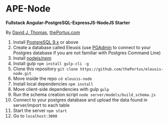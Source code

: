 # APE-Node

**Fullstack Angular-PostgreSQL-ExpressJS-NodeJS Starter**

By [David J. Thomas](mailto:dave.a.base@gmail.com), [thePortus.com](http://thePortus.com)

1. Install [PostgreSQL 9.x](https://www.postgresql.org/) or above
2. Create a database called Eleusis (use [PGAdmin](https://www.pgadmin.org/) to connect to your Postgres database if you are not familiar with Postgres Command Line)
3. Install [nodejs/npm](https://nodejs.org/en/)
4. Install gulp `npm install gulp-cli -g`
5. Clone this repository `git clone https://github.com/thePortus/eleusis-node.git`
6. Move inside the repo `cd eleusis-node`
7. Install local dependencies `npm install`
8. Move client-side dependencies with gulp `gulp`
9. Run the schema creation script `node server/models/build_schema.js`
10. Connect to your postgres database and upload the data found in server/import to each table
11. Start the server `npm start`
12. Go to `localhost:3000`
